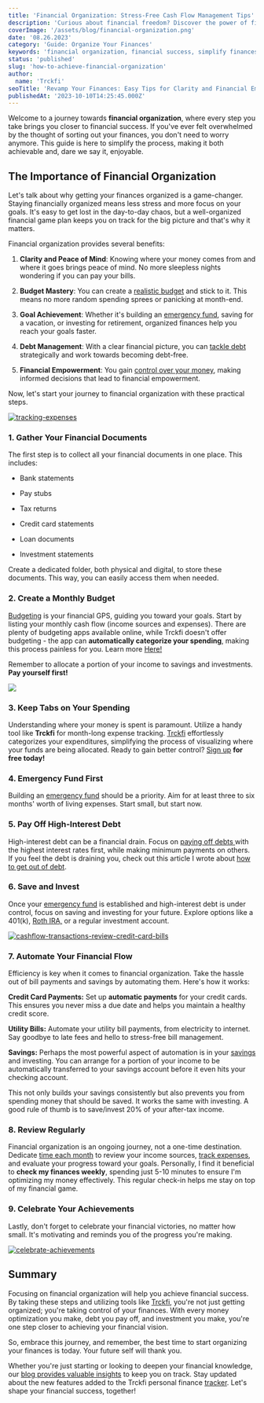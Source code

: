 ```yaml
---
title: 'Financial Organization: Stress-Free Cash Flow Management Tips'
description: 'Curious about financial freedom? Discover the power of financial organization, achieve goals, and empower your finances with essential tips.'
coverImage: '/assets/blog/financial-organization.png'
date: '08.26.2023'
category: 'Guide: Organize Your Finances'
keywords: 'financial organization, financial success, simplify finances, money management, budgeting, expense tracking, financial planning, financial goals, financial tips, financial empowerment'
status: 'published'
slug: 'how-to-achieve-financial-organization'
author:
  name: 'Trckfi'
seoTitle: 'Revamp Your Finances: Easy Tips for Clarity and Financial Empowerment!'
publishedAt: '2023-10-10T14:25:45.000Z'
---
```


Welcome to a journey towards **financial organization**, where every step you take brings you closer to financial success. If you've ever felt overwhelmed by the thought of sorting out your finances, you don't need to worry anymore. This guide is here to simplify the process, making it both achievable and, dare we say it, enjoyable.

## The Importance of Financial Organization

Let's talk about why getting your finances organized is a game-changer. Staying financially organized means less stress and more focus on your goals. It's easy to get lost in the day-to-day chaos, but a well-organized financial game plan keeps you on track for the big picture and that's why it matters.

Financial organization provides several benefits:

1. **Clarity and Peace of Mind**: Knowing where your money comes from and where it goes brings peace of mind. No more sleepless nights wondering if you can pay your bills.

2. **Budget Mastery**: You can create a [realistic](/blog/budgeting-made-easy)[ budget](/blog/five-truths-about-personal-finance#realistic-budget) and stick to it. This means no more random spending sprees or panicking at month-end.

3. **Goal Achievement**: Whether it's building an [emergency fund](/blog/building-an-emergency-fund), saving for a vacation, or investing for retirement, organized finances help you reach your goals faster.

4. **Debt Management**: With a clear financial picture, you can [tackle debt](/blog/five-truths-about-personal-finance#debt) strategically and work towards becoming debt-free.

5. **Financial Empowerment**: You gain [control over your money](/blog/optimize-financial-tracking-for-success), making informed decisions that lead to financial empowerment.

Now, let's start your journey to financial organization with these practical steps.

[![tracking-expenses](/images/home--8--YyMD.png)](/pricing)

### 1\. Gather Your Financial Documents

The first step is to collect all your financial documents in one place. This includes:

- Bank statements

- Pay stubs

- Tax returns

- Credit card statements

- Loan documents

- Investment statements

Create a dedicated folder, both physical and digital, to store these documents. This way, you can easily access them when needed.

### 2\. Create a Monthly Budget

[Budgeting](/blog/budgeting-made-easy) is your financial GPS, guiding you toward your goals. Start by listing your monthly cash flow (income sources and expenses). There are plenty of budgeting apps available online, while Trckfi doesn't offer budgeting - the app can **automatically categorize your spending**, making this process painless for you. Learn more [Here!](/pricing)

Remember to allocate a portion of your income to savings and investments. **Pay yourself first!**

[![](/images/home--1--A1OD.png)](/pricing)

### 3\. Keep Tabs on Your Spending

Understanding where your money is spent is paramount. Utilize a handy tool like **Trckfi** for month-long expense tracking. [Trckfi](/) effortlessly categorizes your expenditures, simplifying the process of visualizing where your funds are being allocated. Ready to gain better control? [Sign up](/pricing) **for free today!**

### 4\. Emergency Fund First

Building an [emergency fund](/blog/building-an-emergency-fund) should be a priority. Aim for at least three to six months' worth of living expenses. Start small, but start now.

### 5\. Pay Off High-Interest Debt

High-interest debt can be a financial drain. Focus on [paying off debts ](/blog/how-to-get-out-of-debt)with the highest interest rates first, while making minimum payments on others. If you feel the debt is draining you, check out this article I wrote about [how to get out of debt](/blog/how-to-get-out-of-debt).

### 6\. Save and Invest

Once your [emergency fund](/blog/building-an-emergency-fund) is established and high-interest debt is under control, focus on saving and investing for your future. Explore options like a 401(k), [Roth IRA,](/blog/blog-roth-ira-advantage-2023) or a regular investment account.

[![cashflow-transactions-review-credit-card-bills](/images/home--11--k3ND.png)](/pricing)

### 7\. Automate Your Financial Flow

Efficiency is key when it comes to financial organization. Take the hassle out of bill payments and savings by automating them. Here's how it works:

**Credit Card Payments:** Set up **automatic payments** for your credit cards. This ensures you never miss a due date and helps you maintain a healthy credit score.

**Utility Bills:** Automate your utility bill payments, from electricity to internet. Say goodbye to late fees and hello to stress-free bill management.

**Savings:** Perhaps the most powerful aspect of automation is in your [savings](/blog/savings) and investing. You can arrange for a portion of your income to be automatically transferred to your savings account before it even hits your checking account.

This not only builds your savings consistently but also prevents you from spending money that should be saved. It works the same with investing. A good rule of thumb is to save/invest 20% of your after-tax income.

### 8\. Review Regularly

Financial organization is an ongoing journey, not a one-time destination. Dedicate [time each month](/blog/monthly-financial-checkin-routine-for-success) to review your income sources, [track expenses](/), and evaluate your progress toward your goals. Personally, I find it beneficial to **check my finances weekly**, spending just 5-10 minutes to ensure I'm optimizing my money effectively. This regular check-in helps me stay on top of my financial game.

### 9\. Celebrate Your Achievements

Lastly, don't forget to celebrate your financial victories, no matter how small. It's motivating and reminds you of the progress you're making.

[![celebrate-achievements](/images/home--12--A4ND.png)](/pricing)

## Summary

Focusing on financial organization will help you achieve financial success. By taking these steps and utilizing tools like [Trckfi](/pricing), you're not just getting organized; you're taking control of your finances. With every money optimization you make, debt you pay off, and investment you make, you're one step closer to achieving your financial vision.

So, embrace this journey, and remember, the best time to start organizing your finances is today. Your future self will thank you.

Whether you're just starting or looking to deepen your financial knowledge, our [blog provides valuable insights](/blog) to keep you on track. Stay updated about the new features added to the Trckfi personal finance [tracker](/pricing). Let's shape your financial success, together!


